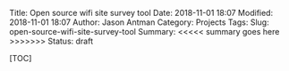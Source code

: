 Title: Open source wifi site survey tool
Date: 2018-11-01 18:07
Modified: 2018-11-01 18:07
Author: Jason Antman
Category: Projects
Tags:
Slug: open-source-wifi-site-survey-tool
Summary: <<<<< summary goes here >>>>>>>
Status: draft

<!--- remove this next line to disable Table of Contents -->
[TOC]
